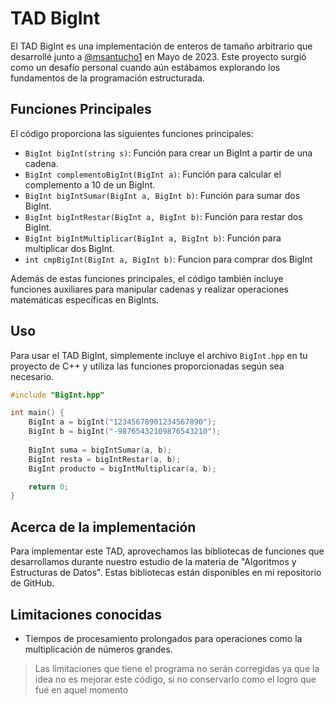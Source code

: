 # TAD BigInt

El TAD BigInt es una implementación de enteros de tamaño arbitrario que desarrollé junto a [@msantucho1](https://github.com/msantucho1) en Mayo de 2023. Este proyecto surgió como un desafío personal cuando aún estábamos explorando los fundamentos de la programación estructurada.

## Funciones Principales

El código proporciona las siguientes funciones principales:

- `BigInt bigInt(string s)`: Función para crear un BigInt a partir de una cadena.
- `BigInt complementoBigInt(BigInt a)`: Función para calcular el complemento a 10 de un BigInt.
- `BigInt bigIntSumar(BigInt a, BigInt b)`: Función para sumar dos BigInt.
- `BigInt bigIntRestar(BigInt a, BigInt b)`: Función para restar dos BigInt.
- `BigInt bigIntMultiplicar(BigInt a, BigInt b)`: Función para multiplicar dos BigInt.
- `int cmpBigInt(BigInt a, BigInt b)`: Funcion para comprar dos BigInt

Además de estas funciones principales, el código también incluye funciones auxiliares para manipular cadenas y realizar operaciones matemáticas específicas en BigInts.

## Uso

Para usar el TAD BigInt, simplemente incluye el archivo `BigInt.hpp` en tu proyecto de C++ y utiliza las funciones proporcionadas según sea necesario.

```cpp
#include "BigInt.hpp"

int main() {
    BigInt a = bigInt("12345678901234567890");
    BigInt b = bigInt("-98765432109876543210");
    
    BigInt suma = bigIntSumar(a, b);
    BigInt resta = bigIntRestar(a, b);
    BigInt producto = bigIntMultiplicar(a, b);

    return 0;
}

```

## Acerca de la implementación

Para implementar este TAD, aprovechamos las bibliotecas de funciones que desarrollamos durante nuestro estudio de la materia de "Algoritmos y Estructuras de Datos". Estas bibliotecas están disponibles en mi repositorio de GitHub.

## Limitaciones conocidas

- Tiempos de procesamiento prolongados para operaciones como la multiplicación de números grandes.

> Las limitaciones que tiene el programa no serán corregidas ya que la idea no es mejorar este código, si no conservarlo como el logro que fué en aquel momento


